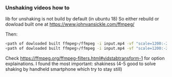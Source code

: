 ### Unshaking videos how to

lib for unshaking is not build by default  (in ubuntu 18) 
So either rebuild or dowload built one at https://www.johnvansickle.com/ffmpeg/

Then:
```bash
<path of dowloaded built ffmpeg>/ffmpeg -i input.mp4 -vf "scale=1200:-2,vidstabdetect=shakiness=5:accuracy=15:stepsize=6:mincontrast=0.3:show=2" -f null -
<path of dowloaded built ffmpeg>/ffmpeg -i input.mp4 -vf "scale=1200:-2,vidstabtransform=smoothing=30:interpol=bilinear:crop=black:zoom=0:optzoom=1,unsharp=5:5:0.8:3:3:0.4,format=yuv420p" -crf 23 -preset medium output.mp4

```

Check https://ffmpeg.org/ffmpeg-filters.html#vidstabtransform-1 for option explainations.
I found the most important: shakiness (4-5 good to solve shaking by handheld smartphone which try to stay still)
